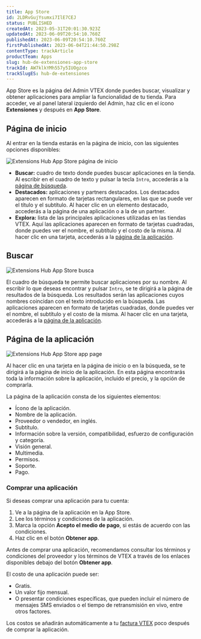 ```yaml
---
title: App Store
id: 2LDRvGujYsumxi7IlE7CEJ
status: PUBLISHED
createdAt: 2023-05-31T20:01:30.923Z
updatedAt: 2023-06-09T20:54:10.760Z
publishedAt: 2023-06-09T20:54:10.760Z
firstPublishedAt: 2023-06-04T21:44:50.298Z
contentType: trackArticle
productTeam: Apps
slug: hub-de-extensiones-app-store
trackId: AW7klkYMh557y5IUOgzco
trackSlugES: hub-de-extensiones
---
```


App Store es la página del Admin VTEX donde puedes buscar, visualizar y obtener aplicaciones para ampliar la funcionalidad de tu tienda. Para acceder, ve al panel lateral izquierdo del Admin, haz clic en el ícono **Extensiones** y después en **App Store**.

## Página de inicio

Al entrar en la tienda estarás en la página de inicio,  con las siguientes opciones disponibles: 

![Extensions Hub App Store página de inicio](//images.ctfassets.net/alneenqid6w5/3wzHr69aCqLuPG2cuT2e6y/03756392e94a93e19546acc1f9e1bc75/Extensions_Hub_App_Store_home_page_ES.png)

* **Buscar:** cuadro de texto donde puedes buscar aplicaciones en la tienda. Al escribir en el cuadro de texto y pulsar la tecla `Intro`, accederás a la [página de búsqueda](#buscar).
* **Destacados:** aplicaciones y partners destacados. Los destacados aparecen en formato de tarjetas rectangulares, en las que se puede ver el título y el subtítulo. Al hacer clic en un elemento destacado, accederás a la página de una aplicación o a la de un partner.
* **Explora:** lista de las principales aplicaciones utilizadas en las tiendas VTEX. Aquí las aplicaciones aparecen en formato de tarjetas cuadradas, donde puedes ver el nombre, el subtítulo y el costo de la misma. Al hacer clic en una tarjeta, accederás a la [página de la aplicación](#pagina-de-la-aplicacion).

## Buscar

![Extensions Hub App Store busca](//images.ctfassets.net/alneenqid6w5/1VuHQqhPZ9G88K3ZOQqny8/59564b2103a79a2e5b4ebd9dfbad5fa5/Extensions_Hub_App_Store_search_ES.png)

El cuadro de búsqueda te permite buscar aplicaciones por su nombre. Al escribir lo que deseas encontrar y pulsar `Intro`, se te dirigirá a la página de resultados de la búsqueda. Los resultados serán las aplicaciones cuyos nombres coincidan con el texto introducido en la búsqueda. Las aplicaciones aparecen en formato de tarjetas cuadradas, donde puedes ver el nombre, el subtítulo y el costo de la misma. Al hacer clic en una tarjeta, accederás a la [página de la aplicación](#pagina-de-la-aplicacion).

## Página de la aplicación

![Extensions Hub App Store app page](//images.ctfassets.net/alneenqid6w5/4VdhF4EhRvcktxnlqK0nt/a08b32f1a0af455d68c111c42cf4dd75/Extensions_Hub_App_Store_app_page_ES.png)

Al hacer clic en una tarjeta en la página de inicio o en la búsqueda, se te dirigirá a la página de inicio de la aplicación. En esta página encontrarás toda la información sobre la aplicación, incluido el precio, y la opción de comprarla.

La página de la aplicación consta de los siguientes elementos:

- Ícono de la aplicación.
- Nombre de la aplicación.
- Proveedor o vendedor, en inglés.
- Subtítulo.
- Información sobre la versión, compatibilidad, esfuerzo de configuración y categoría.
- Visión general.
- Multimedia.
- Permisos.
- Soporte.
- Pago.

### Comprar una aplicación

Si deseas comprar una aplicación para tu cuenta:

1. Ve a la página de la aplicación en la App Store.
2. Lee los términos y condiciones de la aplicación.
3. Marca la opción **Acepto el medio de pago**, si estás de acuerdo con las condiciones.
4. Haz clic en el botón **Obtener app**.

<div class="alert alert-warning" role="alert">
Antes de comprar una aplicación, recomendamos consultar los términos y condiciones del proveedor y los términos de VTEX a través de los enlaces disponibles debajo del botón <b>Obtener app</b>.
</div>

El costo de una aplicación puede ser:

- Gratis.
- Un valor fijo mensual.
- O presentar condiciones específicas,  que pueden incluir el número de mensajes SMS enviados o el tiempo de retransmisión en vivo, entre otros factores.

Los costos se añadirán automáticamente a tu [factura VTEX](https://help.vtex.com/es/tutorial/vision-general-facturacion--6UxfCl4fw4GmyQwoUuIcQs) poco después de comprar la aplicación.
